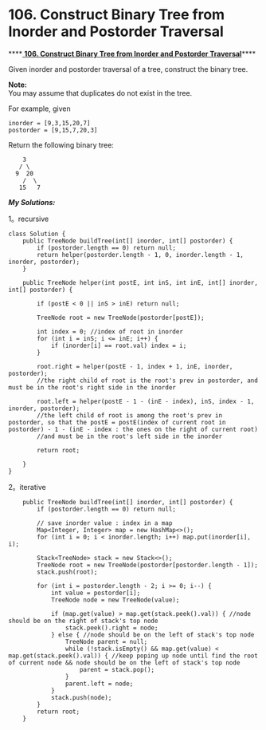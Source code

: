 # 106. Construct Binary Tree from Inorder and Postorder Traversal

\*\*\*\*[ **106. Construct Binary Tree from Inorder and Postorder Traversal**](https://leetcode.com/problems/construct-binary-tree-from-inorder-and-postorder-traversal/description/)\*\*\*\*

Given inorder and postorder traversal of a tree, construct the binary tree.

**Note:**  
You may assume that duplicates do not exist in the tree.

For example, given

```text
inorder = [9,3,15,20,7]
postorder = [9,15,7,20,3]
```

Return the following binary tree:

```text
    3
   / \
  9  20
    /  \
   15   7
```

_**My Solutions:**_

1。recursive

```text
class Solution {
    public TreeNode buildTree(int[] inorder, int[] postorder) {
        if (postorder.length == 0) return null;
        return helper(postorder.length - 1, 0, inorder.length - 1, inorder, postorder);
    }
    
    public TreeNode helper(int postE, int inS, int inE, int[] inorder, int[] postorder) {
        
        if (postE < 0 || inS > inE) return null;
        
        TreeNode root = new TreeNode(postorder[postE]);
        
        int index = 0; //index of root in inorder
        for (int i = inS; i <= inE; i++) {
            if (inorder[i] == root.val) index = i;
        }
        
        root.right = helper(postE - 1, index + 1, inE, inorder, postorder); 
        //the right child of root is the root's prev in postorder, and must be in the root's right side in the inorder
        
        root.left = helper(postE - 1 - (inE - index), inS, index - 1, inorder, postorder); 
        //the left child of root is among the root's prev in postorder, so that the postE = postE(index of current root in postorder) - 1 - (inE - index : the ones on the right of current root)
        //and must be in the root's left side in the inorder
        
        return root;
        
    }
}
```

2。iterative

```text
    public TreeNode buildTree(int[] inorder, int[] postorder) {
        if (postorder.length == 0) return null;
        
        // save inorder value : index in a map
        Map<Integer, Integer> map = new HashMap<>();
        for (int i = 0; i < inorder.length; i++) map.put(inorder[i], i); 
        
        Stack<TreeNode> stack = new Stack<>();
        TreeNode root = new TreeNode(postorder[postorder.length - 1]);
        stack.push(root);
        
        for (int i = postorder.length - 2; i >= 0; i--) {
            int value = postorder[i];
            TreeNode node = new TreeNode(value);
            
            if (map.get(value) > map.get(stack.peek().val)) { //node should be on the right of stack's top node
                stack.peek().right = node;
            } else { //node should be on the left of stack's top node
                TreeNode parent = null;
                while (!stack.isEmpty() && map.get(value) < map.get(stack.peek().val)) { //keep poping up node until find the root of current node && node should be on the left of stack's top node
                    parent = stack.pop();
                }
                parent.left = node;
            }
            stack.push(node);
        }
        return root;
    }
```

